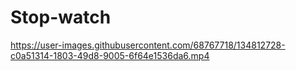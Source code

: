 # Stop-watch



https://user-images.githubusercontent.com/68767718/134812728-c0a51314-1803-49d8-9005-6f64e1536da6.mp4


